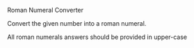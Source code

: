Roman Numeral Converter

Convert the given number into a roman numeral.


All roman numerals answers should be provided in upper-case
